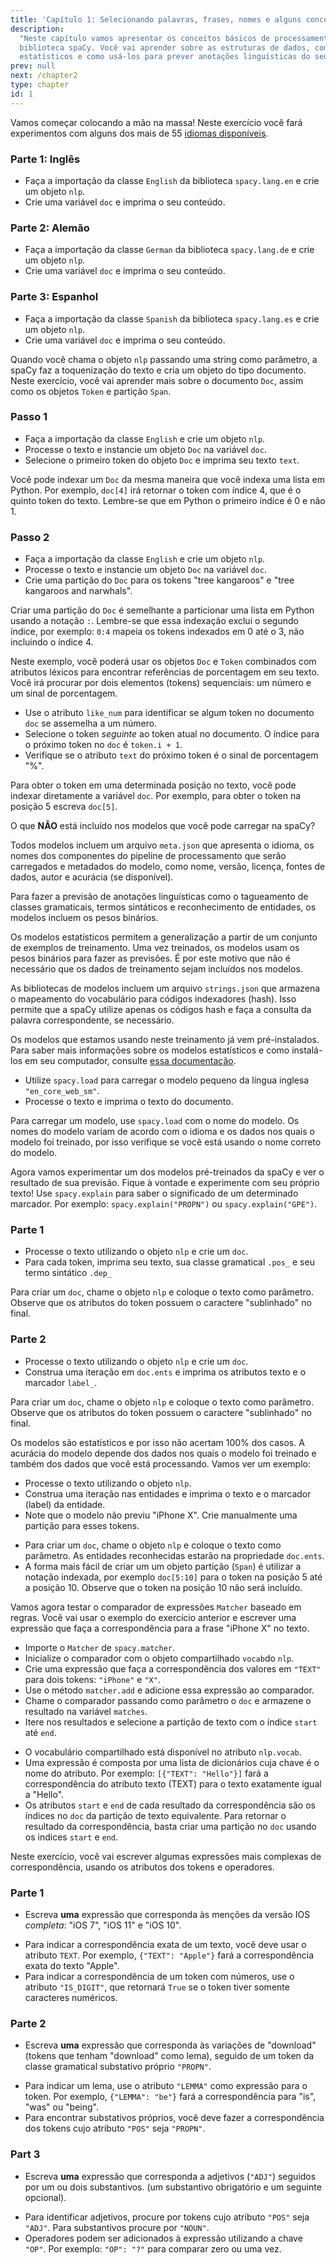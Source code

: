 ```yaml
---
title: 'Capítulo 1: Selecionando palavras, frases, nomes e alguns conceitos'
description:
  "Neste capítulo vamos apresentar os conceitos básicos de processamento de texto utilizando a 
  biblioteca spaCy. Você vai aprender sobre as estruturas de dados, como trabalhar com modelos 
  estatísticos e como usá-los para prever anotações linguísticas do seu texto."
prev: null
next: /chapter2
type: chapter
id: 1
---
```


<exercise id="1" title="Introdução a biblioteca spaCy" type="slides">

<slides source="chapter1_01_introduction-to-spacy">
</slides>

</exercise>

<exercise id="2" title="Primeiros passos">

Vamos começar colocando a mão na massa! Neste exercício você fará
experimentos com alguns dos mais de 55 [idiomas disponíveis](https://spacy.io/usage/models#languages).

### Parte 1: Inglês

- Faça a importação da classe `English` da biblioteca `spacy.lang.en` e crie um objeto `nlp`.
- Crie uma variável `doc` e imprima o seu conteúdo.

<codeblock id="01_02_01"></codeblock>

### Parte 2: Alemão

- Faça a importação da classe `German` da biblioteca `spacy.lang.de` e crie um objeto `nlp`.
- Crie uma variável `doc` e imprima o seu conteúdo.

<codeblock id="01_02_02"></codeblock>

### Parte 3: Espanhol

- Faça a importação da classe `Spanish` da biblioteca `spacy.lang.es` e crie um objeto `nlp`.
- Crie uma variável `doc` e imprima o seu conteúdo.

<codeblock id="01_02_03"></codeblock>

</exercise>

<exercise id="3" title="Documentos, partições e tokens">

Quando você chama o objeto `nlp` passando uma string como parâmetro, a spaCy
faz a toquenização do texto e cria um objeto do tipo documento. Neste exercício, você
vai aprender mais sobre o documento `Doc`, assim como os objetos `Token` e
partição `Span`.

### Passo 1

- Faça a importação da classe `English` e crie um objeto `nlp`.
- Processe o texto e instancie um objeto `Doc` na variável `doc`.
- Selecione o primeiro token do objeto `Doc` e imprima seu texto `text`.

<codeblock id="01_03_01">

Você pode indexar um `Doc` da mesma maneira que você indexa uma lista em Python.
Por exemplo, `doc[4]` irá retornar o token com índice 4, que é o quinto token do texto.
Lembre-se que em Python o primeiro índice é 0 e não 1.

</codeblock>

### Passo 2

- Faça a importação da classe `English` e crie um objeto `nlp`.
- Processe o texto e instancie um objeto `Doc` na variável `doc`.
- Crie uma partição do `Doc` para os tokens "tree kangaroos" e
"tree kangaroos and narwhals".

<codeblock id="01_03_02">

Criar uma partição do `Doc` é semelhante a particionar uma lista em Python usando
a notação `:`. Lembre-se que essa indexação exclui o segundo índice, por exemplo:
`0:4` mapeia os tokens indexados em 0 até o 3, não incluindo o índice 4.

</codeblock>

</exercise>

<exercise id="4" title="Atributos léxicos">

Neste exemplo, você poderá usar os objetos `Doc` e `Token` combinados com
atributos léxicos para encontrar referências de porcentagem em seu texto. Você irá procurar
por dois elementos (tokens) sequenciais: um número e um sinal de porcentagem.

- Use o atributo `like_num` para identificar se algum token no documento
`doc` se assemelha a um número.
- Selecione o token _seguinte_ ao token atual no documento. O índice para o
próximo token no `doc` é `token.i + 1`.
- Verifique se o atributo `text` do próximo token é o sinal de porcentagem "%".

<codeblock id="01_04">

Para obter o token em uma determinada posição no texto, você pode indexar diretamente
a variável `doc`. Por exemplo, para obter o token na posição 5 escreva `doc[5]`.

</codeblock>

</exercise>

<exercise id="5" title="Modelos estatísticos" type="slides">

<slides source="chapter1_02_statistical-models">
</slides>

</exercise>

<exercise id="6" title="Biblioteca dos modelos" type="choice">

O que **NÃO** está incluído nos modelos que você pode carregar na spaCy?

<choice>
<opt text="Um arquivo com metadados do idioma, pipeline e licença.">

Todos modelos incluem um arquivo `meta.json` que apresenta o idioma, os nomes dos
componentes do pipeline de processamento que serão carregados e metadados
do modelo, como nome, versão, licença, fontes de dados, autor e acurácia (se disponível).

</opt>
<opt text="Pesos binários para efetuar as previsões estatísticas.">

Para fazer a previsão de anotações linguísticas como o tagueamento de classes
gramaticais, termos sintáticos e reconhecimento de entidades, os modelos incluem
os pesos binários.

</opt>
<opt correct="true" text="Os dados nos quais o modelo foi treinado.">

Os modelos estatísticos permitem a generalização a partir de um conjunto de
exemplos de treinamento. Uma vez treinados, os modelos usam os pesos binários
para fazer as previsões. É por este motivo que não é necessário que os dados de
treinamento sejam incluídos nos modelos.

</opt>
<opt text="O vocabulário do modelo e seus códigos indexadores (hashes).">

As bibliotecas de modelos incluem um arquivo `strings.json` que armazena o mapeamento
do vocabulário para códigos indexadores (hash). Isso permite que a spaCy utilize apenas os
códigos hash e faça a consulta da palavra correspondente, se necessário.

</opt>
</choice>

</exercise>

<exercise id="7" title="Carregando os modelos">

Os modelos que estamos usando neste treinamento já vem pré-instalados. Para
saber mais informações sobre os modelos estatísticos e como instalá-los em seu
computador, consulte [essa documentação](https://spacy.io/usage/models).

- Utilize `spacy.load` para carregar o modelo pequeno da língua inglesa `"en_core_web_sm"`.
- Processe o texto e imprima o texto do documento.

<codeblock id="01_07">

Para carregar um modelo, use `spacy.load` com o nome do modelo. Os nomes do
modelo variam de acordo com o idioma e os dados nos quais o modelo foi treinado,
por isso verifique se você está usando o nome correto do modelo.

</codeblock>

</exercise>

<exercise id="8" title="Prevendo anotações linguísticas">

Agora vamos experimentar um dos modelos pré-treinados da spaCy e
ver o resultado de sua previsão. Fique à vontade e experimente com seu
próprio texto! Use `spacy.explain` para saber o significado de um determinado
marcador. Por exemplo: `spacy.explain("PROPN")` ou `spacy.explain("GPE")`.


### Parte 1

- Processe o texto utilizando o objeto `nlp` e crie um `doc`.
- Para cada token, imprima seu texto, sua classe gramatical  `.pos_` e seu
 termo sintático `.dep_`

<codeblock id="01_08_01">

Para criar um `doc`, chame o objeto `nlp` e coloque o texto como parâmetro.
Observe que os atributos do token possuem o caractere "sublinhado" no final.

</codeblock>

### Parte 2

- Processe o texto utilizando o objeto `nlp` e crie um `doc`.
- Construa uma iteração em `doc.ents` e imprima os atributos texto e o
marcador `label_`.

<codeblock id="01_08_02">

Para criar um `doc`, chame o objeto `nlp` e coloque o texto como parâmetro.
Observe que os atributos do token possuem o caractere "sublinhado" no final.

</codeblock>

</exercise>

<exercise id="9" title="Prevendo Entidades em um contexto">

Os modelos são estatísticos e por isso não acertam 100% dos casos.  A acurácia
do modelo depende dos dados nos quais o modelo foi treinado e também dos
dados que você está processando. Vamos ver um exemplo:

 - Processe o texto utilizando o objeto `nlp`.
 - Construa uma iteração nas entidades e imprima o texto e o marcador (label) da entidade.
 - Note que o modelo não previu "iPhone X". Crie manualmente uma partição
 para esses tokens.

<codeblock id="01_09">

 - Para criar um `doc`, chame o objeto `nlp` e coloque o texto como parâmetro.
 As entidades reconhecidas estarão na propriedade `doc.ents`.
 - A forma mais fácil de criar um um objeto partição  (`Span`) é utilizar a notação
 indexada, por exemplo `doc[5:10]` para o token na posição 5 até a posição 10.
 Observe que o token na posição 10 não será incluído.

</codeblock>

</exercise>

<exercise id="10" title="Correspondência de texto baseada em regras" type="slides">

<slides source="chapter1_03_rule-based-matching">
</slides>

</exercise>

<exercise id="11" title="Usando o comparador Matcher">

Vamos agora testar o comparador de expressões  `Matcher` baseado em
regras. Você vai usar o exemplo do exercício anterior e escrever uma expressão
que faça a correspondência para a frase "iPhone X" no texto.

- Importe o `Matcher` de `spacy.matcher`.
- Inicialize o comparador com o objeto compartilhado `vocab`do `nlp`.
- Crie uma expressão que faça a correspondência dos valores em `"TEXT"` para dois tokens:
  `"iPhone"` e `"X"`.
- Use o método `matcher.add` e adicione essa expressão ao comparador.
- Chame o comparador passando como parâmetro o `doc` e armazene o resultado
  na variável `matches`.
- Itere nos resultados e selecione a partição de texto com o índice `start` até
`end`.


<codeblock id="01_11">

- O vocabulário compartilhado está disponível no atributo `nlp.vocab`.
- Uma expressão é composta por uma lista de dicionários cuja chave é o nome do
  atributo. Por exemplo:  `[{"TEXT": "Hello"}]` fará a correspondência do atributo
  texto (TEXT) para o texto exatamente igual a "Hello".
- Os atributos `start` e `end` de cada resultado da correspondência são os
  índices no `doc` da partição de texto equivalente. Para retornar o resultado da
  correspondência, basta criar uma partição no `doc` usando os indices `start` e `end`.

</codeblock>

</exercise>

<exercise id="12" title="Escrevendo expressões de correspondência">

Neste exercício, você vai escrever algumas expressões mais complexas de
correspondência, usando os atributos dos tokens e operadores.

### Parte 1

- Escreva **uma** expressão que corresponda às menções da versão IOS  _completa_:
  "iOS 7", "iOS 11" e "iOS 10".

<codeblock id="01_12_01">

- Para indicar a correspondência exata de um texto, você deve usar o atributo
`TEXT`. Por exemplo,  `{"TEXT": "Apple"}` fará a correspondência exata do
texto "Apple".
- Para indicar a correspondência de um token com números, use o atributo
`"IS_DIGIT"`, que retornará `True` se o token tiver somente caracteres numéricos.

</codeblock>

### Parte 2

- Escreva **uma** expressão que corresponda às variações de "download" (tokens
que tenham "download" como lema), seguido de um token da classe gramatical
substativo próprio `"PROPN"`.

<codeblock id="01_12_02">

- Para indicar um lema, use o atributo `"LEMMA"` como expressão para o token.
  Por exemplo, `{"LEMMA": "be"}` fará a correspondência para "is", "was" ou "being".
- Para encontrar substativos próprios, você deve fazer a correspondência dos
  tokens cujo atributo `"POS"` seja `"PROPN"`.

</codeblock>

### Part 3

- Escreva **uma** expressão que corresponda a adjetivos (`"ADJ"`) seguidos por um
  ou dois substantivos. (um substantivo obrigatório e um seguinte opcional).

<codeblock id="01_12_03">

- Para identificar adjetivos, procure por tokens cujo atributo `"POS"` seja `"ADJ"`.
  Para substantivos procure por `"NOUN"`.
- Operadores podem ser adicionados à expressão utilizando a chave `"OP"`.
  Por exemplo: `"OP": "?"` para comparar zero ou uma vez.

</codeblock>

</exercise>
